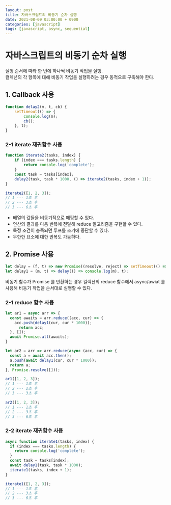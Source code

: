```yaml
---
layout: post
title: 자바스크립트의 비동기 순차 실행
date: 2021-08-09 03:00:00 + 0900
categories: [javascript]
tags: [javascript, async, sequential]
---
```


# 자바스크립트의 비동기 순차 실행
실행 순서에 따라 한 번에 하나씩 비동기 작업을 실행.   
컬렉션의 각 항목에 대해 비동기 작업을 실행하려는 경우 동적으로 구축해야 한다.   


## 1. Callback 사용

```javascript
function delay2(m, t, cb) {
    setTimeout(() => {
        console.log(m);
        cb();
    }, t);
}
```

### 2-1 iterate 재귀함수 사용

```javascript
function iterate2(tasks, index) {
    if (index === tasks.length) {
        return console.log('complete');   
    }
    const task = tasks[index];
    delay2(task, task * 1000, () => iterate2(tasks, index + 1));
}

iterate2([1, 2, 3]);
// 1 --- 1초 후
// 2 --- 3초 후
// 3 --- 6초 후
```

- 배열의 값들을 비동기적으로 매핑할 수 있다.
- 연산의 결과를 다음 반복에 전달해 reduce 알고리즘을 구현할 수 있다.
- 특정 조건이 충족되면 루프를 조기에 중단할 수 있다.
- 무한한 요소에 대한 반복도 가능하다.

## 2. Promise 사용

```javascript
let delay = (f, t) => new Promise((resolve, reject) => setTimeout(() => resolve(f()), t));
let delay1 = (m, t) => delay(() => console.log(m), t);
```

비동기 함수가 Promise 를 반환하는 경우 컬렉션의 reduce 함수에서 async/awiat 를 사용해 비동기 작업을 순서대로 실행할 수 있다.

### 2-1 reduce 함수 사용

```javascript
let ar1 = async arr => {
  const awaits = arr.reduce((acc, cur) => {
    acc.push(delay1(cur, cur * 1000));
      return acc;
  }, []);
  await Promise.all(awaits);
}

let ar2 = arr => arr.reduce(async (acc, cur) => {
  const a = await acc.then();
  a.push(await delay1(cur, cur * 1000));
  return a;
}, Promise.resolve([]));

ar1([1, 2, 3]);
// 1 --- 1초 후
// 2 --- 2초 후
// 3 --- 3초 후

ar2([1, 2, 3]);
// 1 --- 1초 후
// 2 --- 3초 후
// 3 --- 6초 후
``` 

### 2-2 iterate 재귀함수 사용
```javascript
async function iterate1(tasks, index) {
  if (index === tasks.length) {
    return console.log('complete');
  }
  const task = tasks[index];
  await delay1(task, task * 1000);
  iterate1(tasks, index + 1);
}

iterate1([1, 2, 3]);
// 1 --- 1초 후
// 2 --- 3초 후
// 3 --- 6초 후
```
